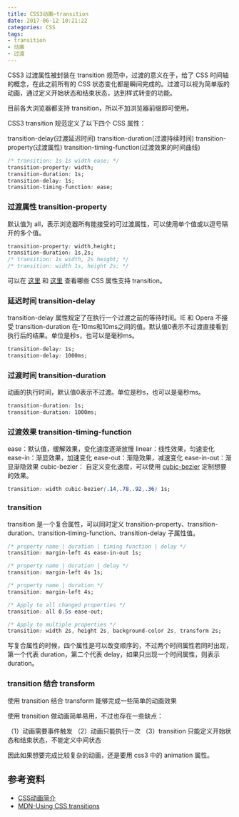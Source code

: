 ```yaml
---
title: CSS3动画—transition
date: 2017-06-12 10:21:22
categories: CSS
tags:
- transition
- 动画
- 过渡
---
```


CSS3 过渡属性被封装在 transition 规范中，过渡的意义在于，给了 CSS 时间轴的概念，在此之前所有的 CSS 状态变化都是瞬间完成的。过渡可以视为简单版的动画，通过定义开始状态和结束状态，达到样式转变的功能。

目前各大浏览器都支持 transition，所以不加浏览器前缀即可使用。

CSS3 transition 规范定义了以下四个 CSS 属性：

transition-delay(过渡延迟时间)
transition-duration(过渡持续时间)
transition-property(过渡属性) 
transition-timing-function(过渡效果的时间曲线)
<!--more-->

```css
/* transition: 1s 1s width ease; */
transition-property: width;
transition-duration: 1s;
transition-delay: 1s;
transition-timing-function: ease;
```

<script async src="//jsfiddle.net/Leo555/kd7f9khw/embed/result,html,css/"></script>


### 过渡属性 transition-property

默认值为 all，表示浏览器所有能接受的可过渡属性，可以使用单个值或以逗号隔开的多个值。

```css
transition-property: width,height;
transition-duration: 1s,2s;
/* transition: 1s width, 2s height; */
/* transition: width 1s, height 2s; */
```

<script async src="//jsfiddle.net/Leo555/whanfhLk/2/embed/result,html,css/"></script>

可以在 [这里](http://oli.jp/2010/css-animatable-properties/) 和 [这里](https://developer.mozilla.org/en-US/docs/Web/CSS/CSS_animated_properties) 查看哪些 CSS 属性支持 transition。

### 延迟时间 transition-delay

transition-delay 属性规定了在执行一个过渡之前的等待时间。IE 和 Opera 不接受 transition-duration 在-10ms和10ms之间的值。默认值0表示不过渡直接看到执行后的结果。单位是秒s，也可以是毫秒ms。

```css
transition-delay: 1s;
transition-delay: 1000ms;
```

### 过渡时间 transition-duration 

动画的执行时间，默认值0表示不过渡。单位是秒s，也可以是毫秒ms。

```css
transition-duration: 1s;
transition-duration: 1000ms;
```

### 过渡效果 transition-timing-function

ease：默认值，缓解效果，变化速度逐渐放慢
linear：线性效果，匀速变化
ease-in：渐显效果，加速变化
ease-out：渐隐效果，减速变化
ease-in-out：渐显渐隐效果
cubic-bezier： 自定义变化速度，可以使用 [cubic-bezier](http://cubic-bezier.com/#.17,.67,.83,.67) 定制想要的效果。

```css
transition: width cubic-bezier(.14,.78,.92,.36) 1s;
```

<script async src="//jsfiddle.net/Leo555/37m1tc5a/1/embed/result,html,css/"></script>

### transition

transition 是一个复合属性，可以同时定义 
transition-property、transition-duration、transition-timing-function、transition-delay 子属性值。

```css
/* property name | duration | timing function | delay */
transition: margin-left 4s ease-in-out 1s;

/* property name | duration | delay */
transition: margin-left 4s 1s;

/* property name | duration */
transition: margin-left 4s;

/* Apply to all changed properties */
transition: all 0.5s ease-out;

/* Apply to multiple properties */
transition: width 2s, height 2s, background-color 2s, transform 2s;
```

写复合属性的时候，四个属性是可以改变顺序的，不过两个时间属性若同时出现，第一个代表 duration，第二个代表 delay，如果只出现一个时间属性，则表示 duration。

### transition 结合 transform

使用 transition 结合 transform 能够完成一些简单的动画效果

<script async src="//jsfiddle.net/Leo555/e7j3p7ru/2/embed/result,html,css/"></script>

使用 transition 做动画简单易用，不过也存在一些缺点：

（1）动画需要事件触发
（2）动画只能执行一次
（3）transition 只能定义开始状态和结束状态，不能定义中间状态

因此如果想要完成比较复杂的动画，还是要用 css3 中的 animation 属性。

## 参考资料
- [CSS动画简介](http://www.ruanyifeng.com/blog/2014/02/css_transition_and_animation.html)
- [MDN-Using CSS transitions](https://developer.mozilla.org/en-US/docs/Web/CSS/CSS_Transitions/Using_CSS_transitions)